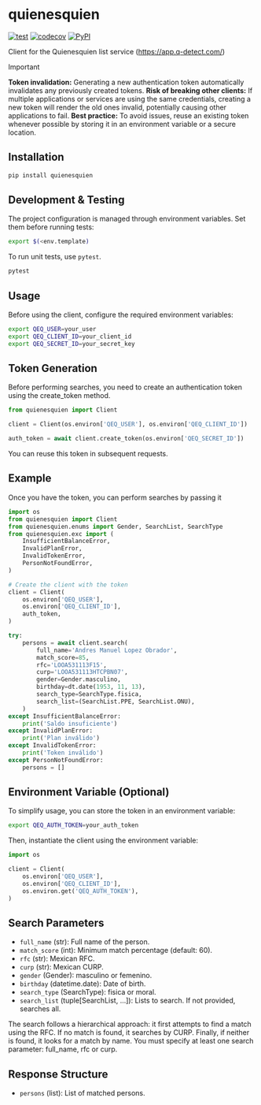 # quienesquien

[![test](https://github.com/cuenca-mx/quienesquien-python/workflows/test/badge.svg)](https://github.com/cuenca-mx/quienesquien-python/actions?query=workflow%3Atest)
[![codecov](https://codecov.io/gh/cuenca-mx/quienesquien-python/branch/master/graph/badge.svg)](https://codecov.io/gh/cuenca-mx/quienesquien-python)
[![PyPI](https://img.shields.io/pypi/v/quienesquien.svg)](https://pypi.org/project/quienesquien/)

Client for the Quienesquien list service (https://app.q-detect.com/)

> [!IMPORTANT]
> **Token invalidation:** Generating a new authentication token automatically invalidates any previously created tokens.
> **Risk of breaking other clients:** If multiple applications or services are using the same credentials, creating a new token will render the old ones invalid, potentially causing other applications to fail.
> **Best practice:** To avoid issues, reuse an existing token whenever possible by storing it in an environment variable or a secure location.

## Installation

```bash
pip install quienesquien
```

## Development & Testing

The project configuration is managed through environment variables. Set them before running tests:
```bash
export $(<env.template)
```

To run unit tests, use `pytest`.
```bash
pytest
```

## Usage

Before using the client, configure the required environment variables:
```bash
export QEQ_USER=your_user
export QEQ_CLIENT_ID=your_client_id
export QEQ_SECRET_ID=your_secret_key
```

## Token Generation

Before performing searches, you need to create an authentication token using the create_token method.

```python
from quienesquien import Client

client = Client(os.environ['QEQ_USER'], os.environ['QEQ_CLIENT_ID'])

auth_token = await client.create_token(os.environ['QEQ_SECRET_ID'])
```

You can reuse this token in subsequent requests.

## Example

Once you have the token, you can perform searches by passing it

```python
import os
from quienesquien import Client
from quienesquien.enums import Gender, SearchList, SearchType
from quienesquien.exc import (
    InsufficientBalanceError,
    InvalidPlanError,
    InvalidTokenError,
    PersonNotFoundError,
)

# Create the client with the token
client = Client(
    os.environ['QEQ_USER'],
    os.environ['QEQ_CLIENT_ID'],
    auth_token,
)

try:
    persons = await client.search(
        full_name='Andres Manuel Lopez Obrador',
        match_score=85,
        rfc='LOOA531113F15',
        curp='LOOA531113HTCPBN07',
        gender=Gender.masculino,
        birthday=dt.date(1953, 11, 13),
        search_type=SearchType.fisica,
        search_list=(SearchList.PPE, SearchList.ONU),
    )
except InsufficientBalanceError:
    print('Saldo insuficiente')
except InvalidPlanError:
    print('Plan inválido')
except InvalidTokenError:
    print('Token inválido')
except PersonNotFoundError:
    persons = []
```

## Environment Variable (Optional)

To simplify usage, you can store the token in an environment variable:

```bash
export QEQ_AUTH_TOKEN=your_auth_token
```

Then, instantiate the client using the environment variable:

```python
import os

client = Client(
    os.environ['QEQ_USER'],
    os.environ['QEQ_CLIENT_ID'],
    os.environ.get('QEQ_AUTH_TOKEN'),
)
```

## Search Parameters
- `full_name` (str): Full name of the person.
- `match_score` (int): Minimum match percentage (default: 60).
- `rfc` (str): Mexican RFC.
- `curp` (str): Mexican CURP.
- `gender` (Gender): masculino or femenino.
- `birthday` (datetime.date): Date of birth.
- `search_type` (SearchType): fisica or moral.
- `search_list` (tuple[SearchList, ...]): Lists to search.
    If not provided, searches all.

The search follows a hierarchical approach: it first attempts to find a match using the RFC.
If no match is found, it searches by CURP. Finally, if neither is found, it looks for a match by name.
You must specify at least one search parameter: full_name, rfc or curp.

## Response Structure
- `persons` (list): List of matched persons.
